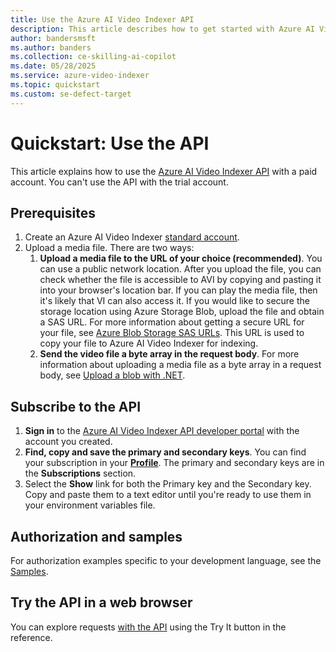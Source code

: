 ```yaml
---
title: Use the Azure AI Video Indexer API
description: This article describes how to get started with Azure AI Video Indexer API.
author: bandersmsft
ms.author: banders
ms.collection: ce-skilling-ai-copilot
ms.date: 05/28/2025
ms.service: azure-video-indexer
ms.topic: quickstart
ms.custom: se-defect-target
---
```


# Quickstart: Use the API

This article explains how to use the [Azure AI Video Indexer API](https://api-portal.videoindexer.ai/) with a paid account. You can't use the API with the trial account.

## Prerequisites

1. Create an Azure AI Video Indexer [standard account](create-account.md).
1. Upload a media file. There are two ways:
    1. **Upload a media file to the URL of your choice (recommended)**. You can use a public network location. After you upload the file, you can check whether the file is accessible to AVI by copying and pasting it into your browser's location bar. If you can play the media file, then it's likely that VI can also access it. If you would like to secure the storage location using Azure Storage Blob, upload the file and obtain a SAS URL. For more information about getting a secure URL for your file, see [Azure Blob Storage SAS URLs](/azure/storage/common/storage-sas-overview). This URL is used to copy your file to Azure AI Video Indexer for indexing.
    1. **Send the video file a byte array in the request body**. For more information about uploading a media file as a byte array in a request body, see [Upload a blob with .NET](/azure/storage/blobs/storage-blob-upload).

## Subscribe to the API

1. **Sign in** to the [Azure AI Video Indexer API developer portal](https://api-portal.videoindexer.ai/) with the account you created.
1. **Find, copy and save the primary and secondary keys**. You can find your subscription in your **[Profile](https://api-portal.videoindexer.ai/profile)**. The primary and secondary keys are in the **Subscriptions** section.
1. Select the **Show** link for both the Primary key and the Secondary key. Copy and paste them to a text editor until you're ready to use them in your environment variables file.

## Authorization and samples

For authorization examples specific to your development language, see the [Samples](https://github.com/Azure-Samples/azure-video-indexer-samples/tree/master/API-Samples).

## Try the API in a web browser

You can explore requests [with the API](https://api-portal.videoindexer.ai/api-details#api=Operations&operation=Get-Account-Access-Token) using the Try It button in the reference.
